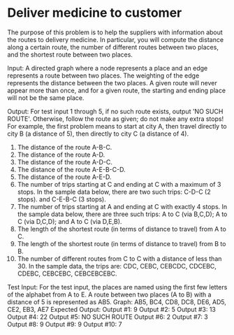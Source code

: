 # Deliver medicine to customer

The purpose of this problem is to help the suppliers with information about the routes to delivery medicine.
In particular, you will compute the distance along a certain route, the number of different routes between two places,
   and the shortest route between two places.

Input: A directed graph where a node represents a place and an edge represents a route between two places.
The weighting of the edge represents the distance between the two places.
A given route will never appear more than once, and for a given route, the starting and ending place will not be the same place.

Output: For test input 1 through 5, if no such route exists, output 'NO SUCH ROUTE'.
Otherwise, follow the route as given; do not make any extra stops!
For example, the first problem means to start at city A, then travel directly to city B (a distance of 5),
    then directly to city C (a distance of 4).

1.  The distance of the route A-B-C.
2.  The distance of the route A-D.
3.  The distance of the route A-D-C.
4.  The distance of the route A-E-B-C-D.
5.  The distance of the route A-E-D.
6.  The number of trips starting at C and ending at C with a maximum of 3 stops.
In  the sample data below, there are two such trips: C-D-C (2 stops). and C-E-B-C (3 stops).
7.  The number of trips starting at A and ending at C with exactly 4 stops.
In  the sample data below, there are three such trips: A to C (via B,C,D); A to C (via D,C,D); and A to C (via D,E,B).
8.  The length of the shortest route (in terms of distance to travel) from A to C.
9.  The length of the shortest route (in terms of distance to travel) from B to B.
10. The number of different routes from C to C with a distance of less than 30.
In the sample data, the trips are: CDC, CEBC, CEBCDC, CDCEBC, CDEBC, CEBCEBC, CEBCEBCEBC.

Test Input:
For the test input, the places are named using the first few letters of the alphabet from A to E.
A route between two places (A to B) with a distance of 5 is represented as AB5.
Graph: AB5, BC4, CD8, DC8, DE6, AD5, CE2, EB3, AE7
Expected Output:
Output #1: 9
Output #2: 5
Output #3: 13
Output #4: 22
Output #5: NO SUCH ROUTE
Output #6: 2
Output #7: 3
Output #8: 9
Output #9: 9
Output #10: 7

